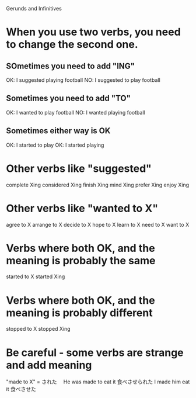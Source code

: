 Gerunds and Infinitives

# When you use two verbs, you need to change the second one. 
## SOmetimes you need to add "ING"
OK: I suggested play<red>ing</red> football
NO: I suggested <red>to</red> play football

## Sometimes you need to add "TO"
OK: I wanted <red>to</red> play football
NO: I wanted playing football

## Sometimes either way is OK
OK: I started to play
OK: I started playing

# Other verbs like "suggested"
complete Xing
considered Xing
finish Xing
mind Xing
prefer Xing
enjoy Xing

# Other verbs like "wanted to X"
agree to X
arrange to X
decide to X
hope to X
learn to X
need to X
want to X

# Verbs where both OK, and the meaning is probably the same
started to X
started Xing

# Verbs where both OK, and the meaning is probably different
stopped to X
stopped Xing

# Be careful - some verbs are strange and add meaning
"made to X" = された　
He was made to eat it 	食べさせられた
I made him eat it 		食べさせた　

